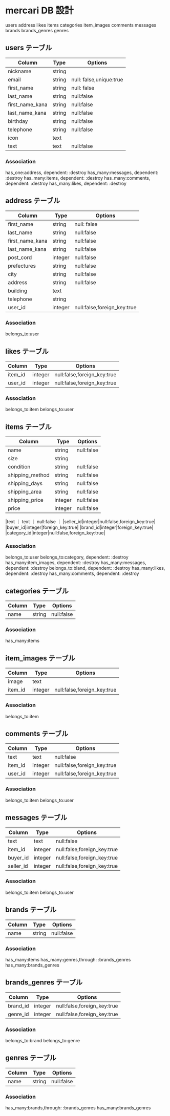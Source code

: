 # mercari DB 設計

users
address
likes
items
categories
item_images
comments
messages
brands
brands_genres
genres

## users テーブル

| Column          | Type   | Options                 |
| --------------- | ------ | ----------------------- |
| nickname        | string |                         |
| email           | string | null: false,unique:true |
| first_name      | string | null: false             |
| last_name       | string | null:false              |
| first_name_kana | string | null:false              |
| last_name_kana  | string | null:false              |
| birthday        | string | null:false              |
| telephone       | string | null:false              |
| icon            | text   |                         |
| text            | text   | null:false              |

### Association

has_one:address, dependent: :destroy
has_many:messages, dependent: :destroy
has_many:items, dependent: :destroy
has_many:comments, dependent: :destroy
has_many:likes, dependent: :destroy

## address テーブル

| Column          | Type    | Options                     |
| --------------- | ------- | --------------------------- |
| first_name      | string  | null: false                 |
| last_name       | string  | null:false                  |
| first_name_kana | string  | null:false                  |
| last_name_kana  | string  | null:false                  |
| post_cord       | integer | null:false                  |
| prefectures     | string  | null:false                  |
| city            | string  | null:false                  |
| address         | string  | null:false                  |
| building        | text    |                             |
| telephone       | string  |                             |
| user_id         | integer | null:false,foreign_key:true |

### Association

belongs_to:user

## likes テーブル

| Column  | Type    | Options                     |
| ------- | ------- | --------------------------- |
| item_id | integer | null:false,foreign_key:true |
| user_id | integer | null:false,foreign_key:true |

### Association

belongs_to:item
belongs_to:user

## items テーブル

| Column          | Type    | Options    |
| --------------- | ------- | ---------- |
| name            | string  | null:false |
| size            | string  |            |
| condition       | string  | null:false |
| shipping_method | string  | null:false |
| shipping_days   | string  | null:false |
| shipping_area   | string  | null:false |
| shipping_price  | integer | null:false |
| price           | integer | null:false |

|text ｜ text ｜ null:false ｜
|seller_id|integer|null:false,foreign_key:true|
|buyer_id|integer|foreign_key:true|
|brand_id|integer|foreign_key:true|
|category_id|integer|null:false,foreign_key:true|

### Association

belongs_to:user
belongs_to:category, dependent: :destroy
has_many:item_images, dependent: :destroy
has_many:messages, dependent: :destroy
belongs_to:bland, dependent: :destroy
has_many:likes, dependent: :destroy
has_many:comments, dependent: :destroy

## categories テーブル

| Column | Type   | Options    |
| ------ | ------ | ---------- |
| name   | string | null:false |

### Association

has_many:items

## item_images テーブル

| Column  | Type    | Options                     |
| ------- | ------- | --------------------------- |
| image   | text    |                             |
| item_id | integer | null:false,foreign_key:true |

### Association

belongs_to:item

## comments テーブル

| Column  | Type    | Options                     |
| ------- | ------- | --------------------------- |
| text    | text    | null:false                  |
| item_id | integer | null:false,foreign_key:true |
| user_id | integer | null:false,foreign_key:true |

### Association

belongs_to:item
belongs_to:user

## messages テーブル

| Column    | Type    | Options                     |
| --------- | ------- | --------------------------- |
| text      | text    | null:false                  |
| item_id   | integer | null:false,foreign_key:true |
| buyer_id  | integer | null:false,foreign_key:true |
| seller_id | integer | null:false,foreign_key:true |

### Association

belongs_to:item
belongs_to:user

## brands テーブル

| Column | Type   | Options    |
| ------ | ------ | ---------- |
| name   | string | null:false |

### Association

has_many:items
has_many:genres,through: :brands_genres
has_many:brands_genres

## brands_genres テーブル

| Column   | Type    | Options                     |
| -------- | ------- | --------------------------- |
| brand_id | integer | null:false,foreign_key:true |
| genre_id | integer | null:false,foreign_key:true |

### Association

belongs_to:brand
belongs_to:genre

## genres テーブル

| Column | Type   | Options    |
| ------ | ------ | ---------- |
| name   | string | null:false |

### Association

has_many:brands,through: :brands_genres
has_many:brands_genres
